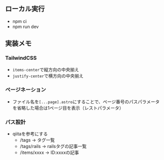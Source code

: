 ## ローカル実行

- npm ci
- npm run dev

## 実装メモ

### TailwindCSS

- `items-center`で縦方向の中央揃え
- `justify-center`で横方向の中央揃え

### ページネーション

- ファイル名を`[...page].astro`にすることで、ページ番号のパスパラメータを省略した場合は1ページ目を表示（レストパラメータ）

### パス設計

- qiitaを参考にする
    - /tags → タグ一覧
    - /tags/rails → railsタグの記事一覧
    - /items/xxxx → ID:xxxxの記事
